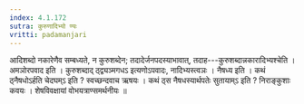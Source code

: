 ```yaml
---
index: 4.1.172
sutra: कुरुणादिभ्यो ण्यः
vritti: padamanjari
---
```


 आदिशब्दो नकारेणैव सम्बध्यते, न कुरुशब्देन; तदादेर्जनपदस्याभावात्, तदाह---कुरुशब्दान्नकारादिभ्यश्चेति । अमञोरपवाद इति । कुरुशब्दाद् ठ्द्व्यञ्मगधऽ इत्यणोऽपवादः, नादिभ्यस्त्वञः । नैषध्य इति । कथं ठ्नैषधोऽर्हति चेदघम्ऽ इति ? स्वच्छन्दवाच ऋषयः । कथं ठ्स नैषधस्यार्थपतेः सुतायाम्ऽ इति ? निराङ्कुशाः कवयः । शेषविवक्षायां वोभयत्राण्समर्थनीयः ॥